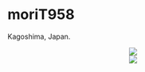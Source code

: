 # moriT958
Kagoshima, Japan.

<p align="center">
  <img src="https://github-readme-stats.vercel.app/api/top-langs?username=moriT958&show_icons=true&locale=en&layout=compact&theme=tokyonight"><br>
  <img src="http://github-profile-summary-cards.vercel.app/api/cards/profile-details?username=moriT958&show_icons=true&locale=en&layout=compact&theme=tokyonight">
</p>

